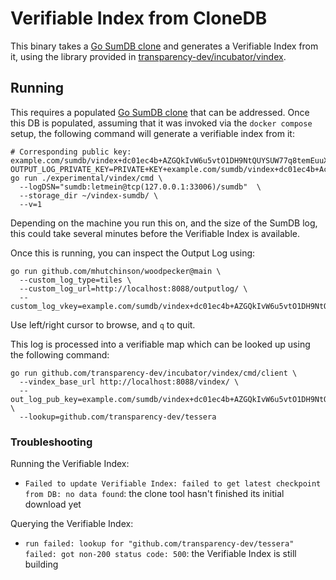 # Verifiable Index from CloneDB

This binary takes a [Go SumDB clone](../../../clone/cmd/sumdbclone/) and generates a Verifiable Index from it, using the library provided in [transparency-dev/incubator/vindex](https://github.com/transparency-dev/incubator/tree/main/vindex).

## Running

This requires a populated [Go SumDB clone](../../../clone/cmd/sumdbclone/) that can be addressed.
Once this DB is populated, assuming that it was invoked via the `docker compose` setup, the following command will generate a verifiable index from it:

```shell
# Corresponding public key: example.com/sumdb/vindex+dc01ec4b+AZGQkIvW6u5vtO1DH9NtQUYSUW77q8temEuuXSOlg98+
OUTPUT_LOG_PRIVATE_KEY=PRIVATE+KEY+example.com/sumdb/vindex+dc01ec4b+Ac2oB+MNIOn72g69VfVEL2PdXhk3MASCO9XRhWDkHqW8 go run ./experimental/vindex/cmd \
  --logDSN="sumdb:letmein@tcp(127.0.0.1:33006)/sumdb"  \
  --storage_dir ~/vindex-sumdb/ \
  --v=1
```

Depending on the machine you run this on, and the size of the SumDB log, this could take several minutes before the Verifiable Index is available.

Once this is running, you can inspect the Output Log using:

```shell
go run github.com/mhutchinson/woodpecker@main \
  --custom_log_type=tiles \
  --custom_log_url=http://localhost:8088/outputlog/ \
  --custom_log_vkey=example.com/sumdb/vindex+dc01ec4b+AZGQkIvW6u5vtO1DH9NtQUYSUW77q8temEuuXSOlg98+
```

Use left/right cursor to browse, and `q` to quit.

This log is processed into a verifiable map which can be looked up using the following command:

```shell
go run github.com/transparency-dev/incubator/vindex/cmd/client \
  --vindex_base_url http://localhost:8088/vindex/ \
  --out_log_pub_key=example.com/sumdb/vindex+dc01ec4b+AZGQkIvW6u5vtO1DH9NtQUYSUW77q8temEuuXSOlg98+ \
  --lookup=github.com/transparency-dev/tessera
```

### Troubleshooting

Running the Verifiable Index:
- `Failed to update Verifiable Index: failed to get latest checkpoint from DB: no data found`: the clone tool hasn't finished its initial download yet

Querying the Verifiable Index:
- `run failed: lookup for "github.com/transparency-dev/tessera" failed: got non-200 status code: 500`: the Verifiable Index is still building
